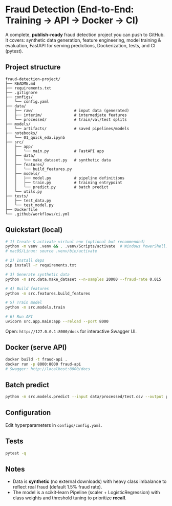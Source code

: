 # Fraud Detection (End-to-End: Training → API → Docker → CI)

A complete, **publish-ready** fraud detection project you can push to GitHub.  
It covers: synthetic data generation, feature engineering, model training & evaluation, FastAPI for serving predictions, Dockerization, tests, and CI (pytest).

## Project structure

```
fraud-detection-project/
├── README.md
├── requirements.txt
├── .gitignore
├── configs/
│   └── config.yaml
├── data/
│   ├── raw/                  # input data (generated)
│   ├── interim/              # intermediate features
│   └── processed/            # train/val/test splits
├── models/
│   └── artifacts/            # saved pipelines/models
├── notebooks/
│   └── 01_quick_eda.ipynb
├── src/
│   ├── app/
│   │   └── main.py           # FastAPI app
│   ├── data/
│   │   └── make_dataset.py   # synthetic data
│   ├── features/
│   │   └── build_features.py
│   ├── models/
│   │   ├── model.py          # pipeline definitions
│   │   ├── train.py          # training entrypoint
│   │   └── predict.py        # batch predict
│   └── utils.py
├── tests/
│   ├── test_data.py
│   └── test_model.py
├── Dockerfile
└── .github/workflows/ci.yml
```

## Quickstart (local)

```bash
# 1) Create & activate virtual env (optional but recommended)
python -m venv .venv && . .venv/Scripts/activate  # Windows PowerShell: .\.venv\Scripts\Activate.ps1
# macOS/Linux: source .venv/bin/activate

# 2) Install deps
pip install -r requirements.txt

# 3) Generate synthetic data
python -m src.data.make_dataset --n-samples 20000 --fraud-rate 0.015

# 4) Build features
python -m src.features.build_features

# 5) Train model
python -m src.models.train

# 6) Run API
uvicorn src.app.main:app --reload --port 8000
```

Open: `http://127.0.0.1:8000/docs` for interactive Swagger UI.

## Docker (serve API)

```bash
docker build -t fraud-api .
docker run -p 8000:8000 fraud-api
# Swagger: http://localhost:8000/docs
```

## Batch predict

```bash
python -m src.models.predict --input data/processed/test.csv --output predictions.csv
```

## Configuration

Edit hyperparameters in `configs/config.yaml`.

## Tests

```bash
pytest -q
```

## Notes
- Data is **synthetic** (no external downloads) with heavy class imbalance to reflect real fraud (default 1.5% fraud rate).
- The model is a scikit-learn Pipeline (scaler + LogisticRegression) with class weights and threshold tuning to prioritize **recall**.